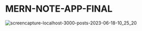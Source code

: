 # MERN-NOTE-APP-FINAL
![screencapture-localhost-3000-posts-2023-06-18-10_25_20](https://github.com/sunil9813/MERN-NOTE-APP-FINAL/assets/67497228/2610edff-c59f-4b88-ab88-788cdb503ea1)
